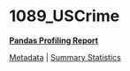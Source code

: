 # 1089_USCrime

[**Pandas Profiling Report**](https://epistasislab.github.io/pmlb/profile/1089_USCrime.html)

[Metadata](metadata.yaml) | [Summary Statistics](summary_stats.tsv)

